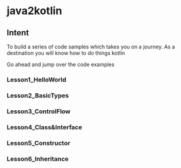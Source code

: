 # java2kotlin

## Intent ##
To build a series of code samples which takes you on a journey. 
As a destination you will know how to do things kotlin

Go ahead and jump over the code examples

### Lesson1_HelloWorld
### Lesson2_BasicTypes
### Lesson3_ControlFlow
### Lesson4_Class&Interface
### Lesson5_Constructor
### Lesson6_Inheritance

